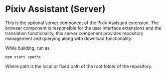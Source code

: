 # Pixiv Assistant (Server)

This is the optional server component of the Pixiv Assistant extension. The browser component is responsible for the user interface extensions and the translation functionality, this server component provides repository management and querying along with download functionality.

While building, run as 

	npm start <path>

Where path is the local or fixed path of the root folder of the repository.

